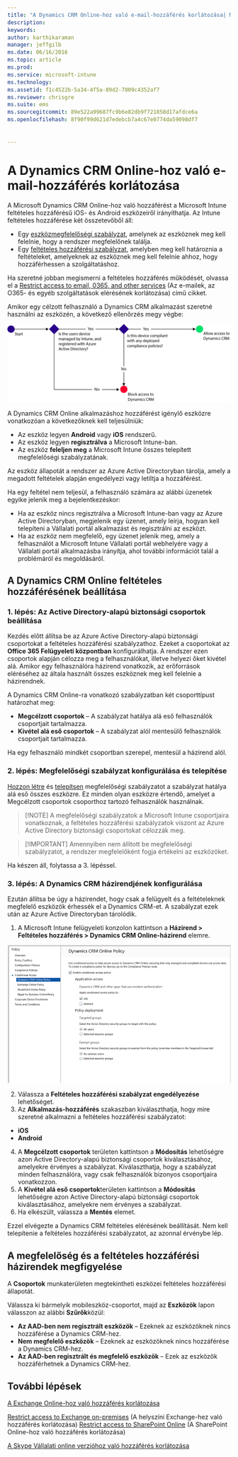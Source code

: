 ```yaml
---
title: "A Dynamics CRM Online-hoz való e-mail-hozzáférés korlátozása| Microsoft Intune"
description: 
keywords: 
author: karthikaraman
manager: jeffgilb
ms.date: 06/16/2016
ms.topic: article
ms.prod: 
ms.service: microsoft-intune
ms.technology: 
ms.assetid: f1c4522b-5a34-4f5a-89d2-7809c4352af7
ms.reviewer: chrisgre
ms.suite: ems
ms.sourcegitcommit: 89e522a99687fc9b6e82db9f721858d17afdce6a
ms.openlocfilehash: 8f90f99d621d7edebcb7a4c67e0774da59098df7


---
```


# A Dynamics CRM Online-hoz való e-mail-hozzáférés korlátozása
A Microsoft Dynamics CRM Online-hoz való hozzáférést a Microsoft Intune feltételes hozzáférésű iOS- és Android eszközeiről irányíthatja.  Az Intune feltételes hozzáférése két összetevőből áll:
* Egy [eszközmegfelelőségi szabályzat](introduction-to-device-compliance-policies-in-microsoft-intune.md), amelynek az eszköznek meg kell felelnie, hogy a rendszer megfelelőnek találja.
* Egy [feltételes hozzáférési szabályzat](restrict-access-to-email-and-o365-services-with-microsoft-intune.md), amelyben meg kell határoznia a feltételeket, amelyeknek az eszköznek meg kell felelnie ahhoz, hogy hozzáférhessen a szolgáltatáshoz.

Ha szeretné jobban megismerni a feltételes hozzáférés működését, olvassa el a [Restrict access to email, 0365, and other services](restrict-access-to-email-and-o365-services-with-microsoft-intune.md) (Az e-mailek, az O365- és egyéb szolgáltatások elérésének korlátozása) című cikket.

Amikor egy célzott felhasználó a Dynamics CRM alkalmazást szeretné használni az eszközén, a következő ellenőrzés megy végbe:

![Azokat a döntési pontokat megjelenítő diagram, amelyek segítségével a rendszer meghatározza, hogy kapjon-e hozzáférést az adott eszköz a szolgáltatáshoz](../media/mdm-ca-dynamics-crm-flow-diagram.png)

A Dynamics CRM Online alkalmazáshoz hozzáférést igénylő eszközre vonatkozóan a következőknek kell teljesülniük:
* Az eszköz legyen **Android** vagy **iOS** rendszerű.
* Az eszköz legyen **regisztrálva** a Microsoft Intune-ban.
* Az eszköz **feleljen meg** a Microsoft Intune összes telepített megfelelőségi szabályzatának.

Az eszköz állapotát a rendszer az Azure Active Directoryban tárolja, amely a megadott feltételek alapján engedélyezi vagy letiltja a hozzáférést.

Ha egy feltétel nem teljesül, a felhasználó számára az alábbi üzenetek egyike jelenik meg a bejelentkezéskor:
* Ha az eszköz nincs regisztrálva a Microsoft Intune-ban vagy az Azure Active Directoryban, megjelenik egy üzenet, amely leírja, hogyan kell telepíteni a Vállalati portál alkalmazást és regisztrálni az eszközt.
* Ha az eszköz nem megfelelő, egy üzenet jelenik meg, amely a felhasználót a Microsoft Intune Vállalati portál webhelyére vagy a Vállalati portál alkalmazásba irányítja, ahol további információt talál a problémáról és megoldásáról.

## A Dynamics CRM Online feltételes hozzáférésének beállítása  
### 1. lépés: Az Active Directory-alapú biztonsági csoportok beállítása

Kezdés előtt állítsa be az Azure Active Directory-alapú biztonsági csoportokat a feltételes hozzáférési szabályzathoz. Ezeket a csoportokat az **Office 365 Felügyeleti központban** konfigurálhatja. A rendszer ezen csoportok alapján célozza meg a felhasználókat, illetve helyezi őket kivétel alá. Amikor egy felhasználóra házirend vonatkozik, az erőforrások eléréséhez az általa használt összes eszköznek meg kell felelnie a házirendnek.

A Dynamics CRM Online-ra vonatkozó szabályzatban két csoporttípust határozhat meg:
* **Megcélzott csoportok** – A szabályzat hatálya alá eső felhasználók csoportjait tartalmazza.
* **Kivétel alá eső csoportok** – A szabályzat alól mentesülő felhasználók csoportjait tartalmazza.

Ha egy felhasználó mindkét csoportban szerepel, mentesül a házirend alól.

### 2. lépés: Megfelelőségi szabályzat konfigurálása és telepítése
[Hozzon létre](create-a-device-compliance-policy-in-microsoft-intune.md) és [telepítsen](deploy-and-monitor-a-device-compliance-policy-in-microsoft-intune.md) megfelelőségi szabályzatot a szabályzat hatálya alá eső összes eszközre. Ez minden olyan eszközre értendő, amelyet a Megcélzott csoportok csoporthoz tartozó felhasználók használnak.

> [!NOTE] A megfelelőségi szabályzatok a Microsoft Intune csoportjaira vonatkoznak, a feltételes hozzáférési szabályzatok viszont az Azure Active Directory biztonsági csoportokat célozzák meg.

> [!IMPORTANT] Amennyiben nem állított be megfelelőségi szabályzatot, a rendszer megfelelőként fogja értékelni az eszközöket.

Ha készen áll, folytassa a 3. lépéssel.
### 3. lépés: A Dynamics CRM házirendjének konfigurálása
Ezután állítsa be úgy a házirendet, hogy csak a felügyelt és a feltételeknek megfelelő eszközök érhessék el a Dynamics CRM-et. A szabályzat ezek után az Azure Active Directoryban tárolódik.

1.  A Microsoft Intune felügyeleti konzolon kattintson a **Házirend > Feltételes hozzáférés > Dynamics CRM Online-házirend** elemre.

  ![Képernyőfelvétel a Dynamics CRM Online feltétes hozzáférési szabályzatának oldaláról](../media/mdm-ca-dynamics-crm-policy-configuration.png)

2.  Válassza a **Feltételes hozzáférési szabályzat engedélyezése** lehetőséget.
3.  Az **Alkalmazás-hozzáférés** szakaszban kiválaszthatja, hogy mire szeretné alkalmazni a feltételes hozzáférési szabályzatot:
  * **iOS**
  * **Android**
4.  A **Megcélzott csoportok** területen kattintson a **Módosítás** lehetőségre azon Active Directory-alapú biztonsági csoportok kiválasztásához, amelyekre érvényes a szabályzat. Kiválaszthatja, hogy a szabályzat minden felhasználóra, vagy csak felhasználók bizonyos csoportjaira vonatkozzon.
5.  A **Kivétel alá eső csoportok**területen kattintson a **Módosítás** lehetőségre azon Active Directory-alapú biztonsági csoportok kiválasztásához, amelyekre nem érvényes a szabályzat.
6.  Ha elkészült, válassza a **Mentés** elemet.

Ezzel elvégezte a Dynamics CRM feltételes elérésének beállítását. Nem kell telepítenie a feltételes hozzáférési szabályzatot, az azonnal érvénybe lép.
##  A megfelelőség és a feltételes hozzáférési házirendek megfigyelése

A **Csoportok** munkaterületen megtekintheti eszközei feltételes hozzáférési állapotát.

Válassza ki bármelyik mobileszköz-csoportot, majd az **Eszközök** lapon válasszon az alábbi **Szűrők**közül:
* **Az AAD-ben nem regisztrált eszközök** – Ezeknek az eszközöknek nincs hozzáférése a Dynamics CRM-hez.
* **Nem megfelelő eszközök** – Ezeknek az eszközöknek nincs hozzáférése a Dynamics CRM-hez.
* **Az AAD-ben regisztrált és megfelelő eszközök** – Ezek az eszközök hozzáférhetnek a Dynamics CRM-hez.

##  További lépések
[A Exchange Online-hoz való hozzáférés korlátozása](restrict-access-to-exchange-online-with-microsoft-intune.md)

[Restrict access to Exchange on-premises](restrict-access-to-exchange-onpremises-with-microsoft-intune.md) (A helyszíni Exchange-hez való hozzáférés korlátozása)
[Restrict access to SharePoint Online](restrict-access-to-sharepoint-online-with-microsoft-intune.md) (A SharePoint Online-hoz való hozzáférés korlátozása)

[A Skype Vállalati online verzióhoz való hozzáférés korlátozása](restrict-access-to-skype-for-business-online-with-microsoft-intune.md)



<!--HONumber=Jun16_HO3-->


